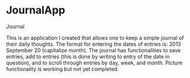 JournalApp
==========

Journal


This is an application I created that allows one to keep a simple journal of their daily thoughts.
The format for entering the dates of entries is: 2013 September 20  (capitalize month).
The journal has functionalities to save entries, add to entries (this is done by writing to entry of the 
date in question), and to scroll through entries by day, week, and month.
Picture functionality is working but not yet completed.

